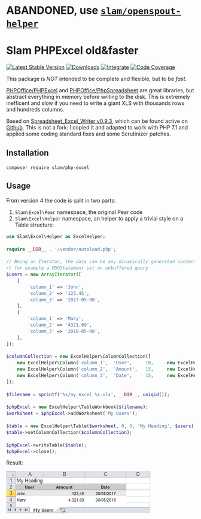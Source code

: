 # ABANDONED, use [`slam/openspout-helper`](https://packagist.org/packages/slam/openspout-helper)

# Slam PHPExcel old&faster

[![Latest Stable Version](https://img.shields.io/packagist/v/slam/php-excel.svg)](https://packagist.org/packages/slam/php-excel)
[![Downloads](https://img.shields.io/packagist/dt/slam/php-excel.svg)](https://packagist.org/packages/slam/php-excel)
[![Integrate](https://github.com/Slamdunk/php-excel/workflows/Integrate/badge.svg?branch=master)](https://github.com/Slamdunk/php-excel/actions)
[![Code Coverage](https://codecov.io/gh/Slamdunk/php-excel/coverage.svg?branch=master)](https://codecov.io/gh/Slamdunk/php-excel?branch=master)

This package is _NOT_ intended to be complete and flexible, but to be *fast*.

[PHPOffice/PHPExcel](https://github.com/PHPOffice/PHPExcel) and [PHPOffice/PhpSpreadsheet](https://github.com/PHPOffice/PhpSpreadsheet) are great libraries,
but abstract everything in memory before writing to the disk. This is
extremely inefficent and slow if you need to write a giant XLS with thousands
rows and hundreds columns.

Based on [Spreadsheet_Excel_Writer v0.9.3](http://pear.php.net/package/Spreadsheet_Excel_Writer),
which can be found active on [Github](https://github.com/pear/Spreadsheet_Excel_Writer).
This is not a fork: I copied it and adapted to work with PHP 7.1 and applied
some coding standard fixes and some Scrutinizer patches.

## Installation

`composer require slam/php-excel`

## Usage

From version 4 the code is split in two parts:

1. `Slam\Excel\Pear` namespace, the original Pear code
1. `Slam\Excel\Helper` namespace, an helper to apply a trivial style on a Table structure:

```php
use Slam\Excel\Helper as ExcelHelper;

require __DIR__ . '/vendor/autoload.php';

// Being an Iterator, the data can be any dinamically generated content
// for example a PDOStatement set on unbuffered query
$users = new ArrayIterator([
    [
        'column_1' => 'John',
        'column_2' => '123.45',
        'column_3' => '2017-05-08',
    ],
    [
        'column_1' => 'Mary',
        'column_2' => '4321.09',
        'column_3' => '2018-05-08',
    ],
]);

$columnCollection = new ExcelHelper\ColumnCollection([
    new ExcelHelper\Column('column_1',  'User',     10,     new ExcelHelper\CellStyle\Text()),
    new ExcelHelper\Column('column_2',  'Amount',   15,     new ExcelHelper\CellStyle\Amount()),
    new ExcelHelper\Column('column_3',  'Date',     15,     new ExcelHelper\CellStyle\Date()),
]);

$filename = sprintf('%s/my_excel_%s.xls', __DIR__, uniqid());

$phpExcel = new ExcelHelper\TableWorkbook($filename);
$worksheet = $phpExcel->addWorksheet('My Users');

$table = new ExcelHelper\Table($worksheet, 0, 0, 'My Heading', $users);
$table->setColumnCollection($columnCollection);

$phpExcel->writeTable($table);
$phpExcel->close();
```

Result:

![Example](https://raw.githubusercontent.com/Slamdunk/php-excel/master/example.png)
